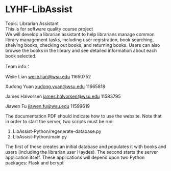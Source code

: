 # LYHF-LibAssist
Topic: Librarian Assistant  
This is for software quality course project    
We will develop a librarian assistant to help librarians manage common library management tasks, including user registration, book searching, shelving books, checking out books, and returning books. Users can also browse the books in the library and see detailed information about each book selected.

Team info：

Weile Lian weile.lian@wsu.edu 11650752

Xudong Yuan xudong.yuan@wsu.edu 11665818

James Halvorsen james.halvorsen@wsu.edu 11583795

Jiawen Fu jiawen.fu@wsu.edu 11599619

<!--
Java version: JDK1.8  
MySql version: 8.0.19
-->

The documentation PDF should indicate how to use the website. Note that in order to start the server, two scripts must be run:

1. LibAssist-Python/regenerate-database.py
2. LibAssist-Python/main.py

The first of these creates an initial database and populates it with books and users (including the librarian user Haydes). The second starts the server application itself. These applications will depend upon two Python packages: Flask and bcrypt

